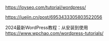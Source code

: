 https://loyseo.com/tutorial/wordpress/

https://juejin.cn/post/6953433305803522056

2024最新WordPress教程：从安装到使用
https://www.wpchao.com/wordpress-tutorials/